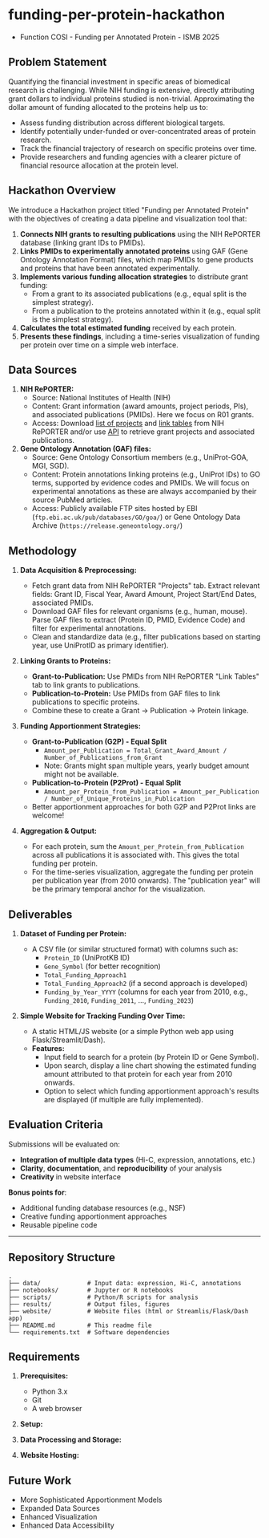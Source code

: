 # funding-per-protein-hackathon


*   Function COSI - Funding per Annotated Protein - ISMB 2025

## Problem Statement
Quantifying the financial investment in specific areas of biomedical research is challenging. While NIH funding is extensive, directly attributing grant dollars to individual proteins studied is non-trivial. Approximating the dollar amount of funding allocated to the proteins help us to:
*   Assess funding distribution across different biological targets.
*   Identify potentially under-funded or over-concentrated areas of protein research.
*   Track the financial trajectory of research on specific proteins over time.
*   Provide researchers and funding agencies with a clearer picture of financial resource allocation at the protein level.

## Hackathon Overview
We introduce a Hackathon project titled "Funding per Annotated Protein" with the objectives of creating a data pipeline and visualization tool that:
1.  **Connects NIH grants to resulting publications** using the NIH RePORTER database (linking grant IDs to PMIDs).
2.  **Links PMIDs to experimentally annotated proteins** using GAF (Gene Ontology Annotation Format) files, which map PMIDs to gene products and proteins that have been annotated experimentally.
3.  **Implements various funding allocation strategies** to distribute grant funding:
    *   From a grant to its associated publications (e.g., equal split is the simplest strategy).
    *   From a publication to the proteins annotated within it (e.g., equal split is the simplest strategy).
4.  **Calculates the total estimated funding** received by each protein.
5.  **Presents these findings**, including a time-series visualization of funding per protein over time on a simple web interface.

## Data Sources
1.  **NIH RePORTER:**
    *   Source: National Institutes of Health (NIH)
    *   Content: Grant information (award amounts, project periods, PIs), and associated publications (PMIDs). Here we focus on R01 grants.
    *   Access: Download [list of projects](https://reporter.nih.gov/exporter/projects) and [link tables](https://reporter.nih.gov/exporter/linktables) from NIH RePORTER and/or use [API](https://api.reporter.nih.gov/) to retrieve grant projects and associated publications.
2.  **Gene Ontology Annotation (GAF) files:**
    *   Source: Gene Ontology Consortium members (e.g., UniProt-GOA, MGI, SGD).
    *   Content: Protein annotations linking proteins (e.g., UniProt IDs) to GO terms, supported by evidence codes and PMIDs. We will focus on experimental annotations as these are always accompanied by their source PubMed articles.
    *   Access: Publicly available FTP sites hosted by EBI (`ftp.ebi.ac.uk/pub/databases/GO/goa/`) or Gene Ontology Data Archive (`https://release.geneontology.org/`)

## Methodology
1.  **Data Acquisition & Preprocessing:**
    *   Fetch grant data from NIH RePORTER "Projects" tab. Extract relevant fields: Grant ID, Fiscal Year, Award Amount, Project Start/End Dates, associated PMIDs.
    *   Download GAF files for relevant organisms (e.g., human, mouse). Parse GAF files to extract (Protein ID, PMID, Evidence Code) and filter for experimental annotations.
    *   Clean and standardize data (e.g., filter publications based on starting year, use UniProtID as primary identifier).

2.  **Linking Grants to Proteins:**
    *   **Grant-to-Publication:** Use PMIDs from NIH RePORTER "Link Tables" tab to link grants to publications.
    *   **Publication-to-Protein:** Use PMIDs from GAF files to link publications to specific proteins.
    *   Combine these to create a Grant -> Publication -> Protein linkage.

3.  **Funding Apportionment Strategies:**
    *   **Grant-to-Publication (G2P) - Equal Split**
        *   `Amount_per_Publication = Total_Grant_Award_Amount / Number_of_Publications_from_Grant`
        *  Note: Grants might span multiple years, yearly budget amount might not be available.
    *   **Publication-to-Protein (P2Prot) - Equal Split**
        *   `Amount_per_Protein_from_Publication = Amount_per_Publication / Number_of_Unique_Proteins_in_Publication`
    *   Better apportionment approaches for both G2P and P2Prot links are welcome!

4.  **Aggregation & Output:**
    *   For each protein, sum the `Amount_per_Protein_from_Publication` across all publications it is associated with. This gives the total funding per protein.
    *   For the time-series visualization, aggregate the funding per protein per publication year (from 2010 onwards). The "publication year" will be the primary temporal anchor for the visualization.

## Deliverables

1.  **Dataset of Funding per Protein:**
    *   A CSV file (or similar structured format) with columns such as:
        *   `Protein_ID` (UniProtKB ID)
        *   `Gene_Symbol` (for better recognition)
        *   `Total_Funding_Approach1` 
        *   `Total_Funding_Approach2` (if a second approach is developed)
        *   `Funding_by_Year_YYYY` (columns for each year from 2010, e.g., `Funding_2010`, `Funding_2011`, ..., `Funding_2023`)

2.  **Simple Website for Tracking Funding Over Time:**
    *   A static HTML/JS website (or a simple Python web app using Flask/Streamlit/Dash).
    *   **Features:**
        *   Input field to search for a protein (by Protein ID or Gene Symbol).
        *   Upon search, display a line chart showing the estimated funding amount attributed to that protein for each year from 2010 onwards.
        *   Option to select which funding apportionment approach's results are displayed (if multiple are fully implemented).

## Evaluation Criteria

Submissions will be evaluated on:

- **Integration of multiple data types** (Hi-C, expression, annotations, etc.)
- **Clarity**, **documentation**, and **reproducibility** of your analysis
- **Creativity** in website interface

**Bonus points for**:

- Additional funding database resources (e.g., NSF)
- Creative funding apportionment approaches
- Reusable pipeline code

---

## Repository Structure

```text
.
├── data/             # Input data: expression, Hi-C, annotations
├── notebooks/        # Jupyter or R notebooks
├── scripts/          # Python/R scripts for analysis
├── results/          # Output files, figures
├── website/          # Website files (html or Streamlis/Flask/Dash app)
├── README.md         # This readme file
└── requirements.txt  # Software dependencies
```


## Requirements

1.  **Prerequisites:**
    *   Python 3.x
    *   Git
    *   A web browser

2.  **Setup:**

3.  **Data Processing and Storage:**

4.  **Website Hosting:**


## Future Work
*   More Sophisticated Apportionment Models
*   Expanded Data Sources
*   Enhanced Visualization
*   Enhanced Data Accessibility 

